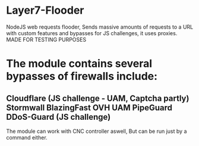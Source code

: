 # Layer7-Flooder
NodeJS web requests flooder, Sends massive amounts of requests to a URL with custom features and bypasses for JS challenges, it uses proxies. MADE FOR TESTING PURPOSES

# The module contains several bypasses of firewalls include:
Cloudflare (JS challenge - UAM, Captcha partly)
Stormwall
BlazingFast
OVH UAM
PipeGuard
DDoS-Guard (JS challenge)
-
The module can work with CNC controller aswell, But can be run just by a command either.
